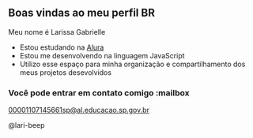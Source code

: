   ## Boas vindas ao meu perfil BR

  Meu nome é Larissa Gabrielle

  - Estou estudando na [Alura](https://ww.alura.com.br)
  - Estou me desenvolvendo na linguagem JavaScript
  - Utilizo esse espaço para minha organização e compartilhamento dos meus projetos desevolvidos

   ### Você pode entrar em contato comigo :mailbox

   00001107145661sp@al.educacao.sp.gov.br

   @lari-beep

   
